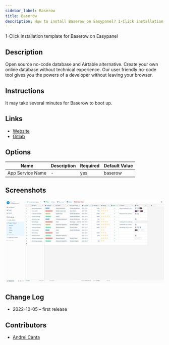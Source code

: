 ```yaml
---
sidebar_label: Baserow
title: Baserow
description: How to install Baserow on Easypanel? 1-Click installation template for Baserow on Easypanel
---
```


<!-- generated -->

1-Click installation template for Baserow on Easypanel

## Description

Open source no-code database and Airtable alternative. Create your own online database without technical experience. Our user friendly no-code tool gives you the powers of a developer without leaving your browser.

## Instructions

It may take several minutes for Baserow to boot up.

## Links

- [Website](https://baserow.io/)
- [Gitlab](https://gitlab.com/bramw/baserow)

## Options

Name | Description | Required | Default Value
-|-|-|-
App Service Name | - | yes | baserow

## Screenshots

![Baserow Screenshot](./assets/screenshot.png)

## Change Log

- 2022-10-05 – first release

## Contributors

- [Andrei Canta](https://github.com/deiucanta)
